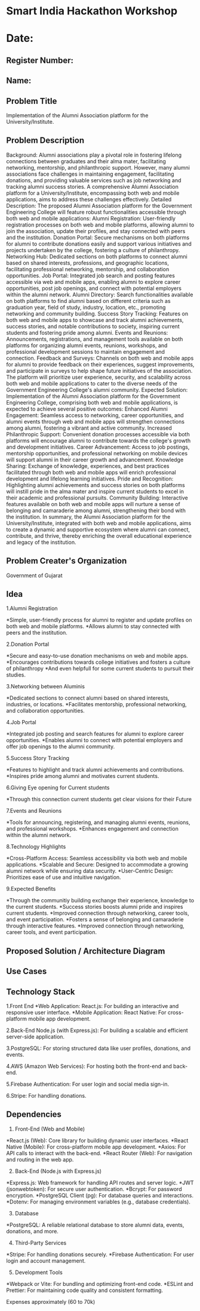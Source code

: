 # Smart India Hackathon Workshop
# Date:
## Register Number:
## Name:
## Problem Title
Implementation of the Alumni Association platform for the University/Institute.
## Problem Description
Background: Alumni associations play a pivotal role in fostering lifelong connections between graduates and their alma mater, facilitating networking, mentorship, and philanthropic support. However, many alumni associations face challenges in maintaining engagement, facilitating donations, and providing valuable services such as job networking and tracking alumni success stories. A comprehensive Alumni Association platform for a University/Institute, encompassing both web and mobile applications, aims to address these challenges effectively. Detailed Description: The proposed Alumni Association platform for the Government Engineering College will feature robust functionalities accessible through both web and mobile applications: Alumni Registration: User-friendly registration processes on both web and mobile platforms, allowing alumni to join the association, update their profiles, and stay connected with peers and the institution. Donation Portal: Secure mechanisms on both platforms for alumni to contribute donations easily and support various initiatives and projects undertaken by the college, fostering a culture of philanthropy. Networking Hub: Dedicated sections on both platforms to connect alumni based on shared interests, professions, and geographic locations, facilitating professional networking, mentorship, and collaboration opportunities. Job Portal: Integrated job search and posting features accessible via web and mobile apps, enabling alumni to explore career opportunities, post job openings, and connect with potential employers within the alumni network. Alumni Directory: Search functionalities available on both platforms to find alumni based on different criteria such as graduation year, field of study, industry, location, etc., promoting networking and community building. Success Story Tracking: Features on both web and mobile apps to showcase and track alumni achievements, success stories, and notable contributions to society, inspiring current students and fostering pride among alumni. Events and Reunions: Announcements, registrations, and management tools available on both platforms for organizing alumni events, reunions, workshops, and professional development sessions to maintain engagement and connection. Feedback and Surveys: Channels on both web and mobile apps for alumni to provide feedback on their experiences, suggest improvements, and participate in surveys to help shape future initiatives of the association. The platform will prioritize user experience, security, and scalability across both web and mobile applications to cater to the diverse needs of the Government Engineering College's alumni community. Expected Solution: Implementation of the Alumni Association platform for the Government Engineering College, comprising both web and mobile applications, is expected to achieve several positive outcomes: Enhanced Alumni Engagement: Seamless access to networking, career opportunities, and alumni events through web and mobile apps will strengthen connections among alumni, fostering a vibrant and active community. Increased Philanthropic Support: Convenient donation processes accessible via both platforms will encourage alumni to contribute towards the college's growth and development initiatives. Career Advancement: Access to job postings, mentorship opportunities, and professional networking on mobile devices will support alumni in their career growth and advancement. Knowledge Sharing: Exchange of knowledge, experiences, and best practices facilitated through both web and mobile apps will enrich professional development and lifelong learning initiatives. Pride and Recognition: Highlighting alumni achievements and success stories on both platforms will instill pride in the alma mater and inspire current students to excel in their academic and professional pursuits. Community Building: Interactive features available on both web and mobile apps will nurture a sense of belonging and camaraderie among alumni, strengthening their bond with the institution. In summary, the Alumni Association platform for the University/Institute, integrated with both web and mobile applications, aims to create a dynamic and supportive ecosystem where alumni can connect, contribute, and thrive, thereby enriching the overall educational experience and legacy of the institution.
## Problem Creater's Organization
Government of Gujarat

## Idea
1.Alumni Registration

*Simple, user-friendly process for alumni to register and update profiles on both web and mobile platforms.
*Allows alumni to stay connected with peers and the institution.

2.Donation Portal

*Secure and easy-to-use donation mechanisms on web and mobile apps.
*Encourages contributions towards college initiatives and fosters a culture of philanthropy
*And even helpfull for some current students to pursuit their studies.

3.Networking between Aluminis

*Dedicated sections to connect alumni based on shared interests, industries, or locations.
*Facilitates mentorship, professional networking, and collaboration opportunities.

4.Job Portal

*Integrated job posting and search features for alumni to explore career opportunities.
*Enables alumni to connect with potential employers and offer job openings to the alumni community.

5.Success Story Tracking

*Features to highlight and track alumni achievements and contributions.
*Inspires pride among alumni and motivates current students.

6.Giving Eye opening for Current students

*Through this connection current students get clear visions for their Future

7.Events and Reunions

*Tools for announcing, registering, and managing alumni events, reunions, and professional workshops.
*Enhances engagement and connection within the alumni network.

8.Technology Highlights

*Cross-Platform Access: Seamless accessibility via both web and mobile applications.
*Scalable and Secure: Designed to accommodate a growing alumni network while ensuring data security.
*User-Centric Design: Prioritizes ease of use and intuitive navigation.

9.Expected Benefits

*Through the communitiy building exchange their experience, knowledge to the current students.
*Success stories boosts alumni pride and inspires current students.
*Improved connection through networking, career tools, and event participation.
*Fosters a sense of belonging and camaraderie through interactive features.
*Improved connection through networking, career tools, and event participation.

## Proposed Solution / Architecture Diagram


## Use Cases


## Technology Stack
1.Front End
*Web Application:
React.js: For building an interactive and responsive user interface.
*Mobile Application:
React Native: For cross-platform mobile app development.

2.Back-End
Node.js (with Express.js): For building a scalable and efficient server-side application.

3.PostgreSQL: For storing structured data like user profiles, donations, and events.

4.AWS (Amazon Web Services): For hosting both the front-end and back-end.

5.Firebase Authentication: For user login and social media sign-in.

6.Stripe: For handling donations.

## Dependencies

1. Front-End (Web and Mobile)
   
*React.js (Web): Core library for building dynamic user interfaces.
*React Native (Mobile): For cross-platform mobile app development.
*Axios: For API calls to interact with the back-end.
*React Router (Web): For navigation and routing in the web app.

2. Back-End (Node.js with Express.js)
   
*Express.js: Web framework for handling API routes and server logic.
*JWT (jsonwebtoken): For secure user authentication.
*Bcrypt: For password encryption.
*PostgreSQL Client (pg): For database queries and interactions.
*Dotenv: For managing environment variables (e.g., database credentials).

3. Database
   
*PostgreSQL: A reliable relational database to store alumni data, events, donations, and more.

4. Third-Party Services

*Stripe: For handling donations securely.
*Firebase Authentication: For user login and account management.

5. Development Tools
    
*Webpack or Vite: For bundling and optimizing front-end code.
*ESLint and Prettier: For maintaining code quality and consistent formatting.

Expenses approximately (60 to 70k)

